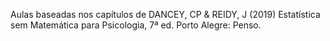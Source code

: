 Aulas baseadas nos capítulos de DANCEY, CP & REIDY, J (2019) Estatística sem Matemática para Psicologia, 7ª ed. Porto Alegre: Penso.
